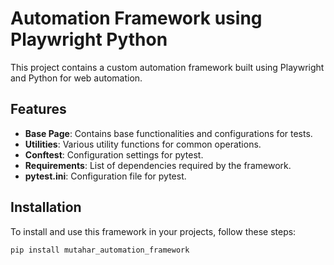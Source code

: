 # Automation Framework using Playwright Python

This project contains a custom automation framework built using Playwright and Python for web automation.

## Features

- **Base Page**: Contains base functionalities and configurations for tests.
- **Utilities**: Various utility functions for common operations.
- **Conftest**: Configuration settings for pytest.
- **Requirements**: List of dependencies required by the framework.
- **pytest.ini**: Configuration file for pytest.

## Installation

To install and use this framework in your projects, follow these steps:


```bash
pip install mutahar_automation_framework
